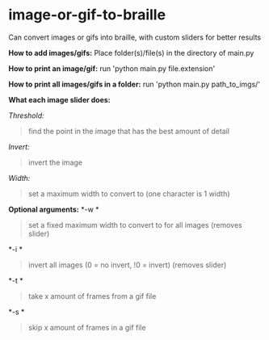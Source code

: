 # image-or-gif-to-braille

Can convert images or gifs into braille, with custom sliders for better results


**How to add images/gifs:**
Place folder(s)/file(s) in the directory of main.py

**How to print an image/gif:**
run 'python main.py file.extension'

**How to print all images/gifs in a folder:**
run 'python main.py path_to_imgs/'

**What each image slider does:**

*Threshold:*
> find the point in the image that has the best amount of detail

*Invert:*
> invert the image

*Width:*
> set a maximum width to convert to (one character is 1 width)


**Optional arguments:**
*-w *
> set a fixed maximum width to convert to for all images (removes slider)

*-i *
> invert all images (0 = no invert, !0 = invert) (removes slider)

*-t *
> take x amount of frames from a gif file

*-s *
> skip x amount of frames in a gif file
